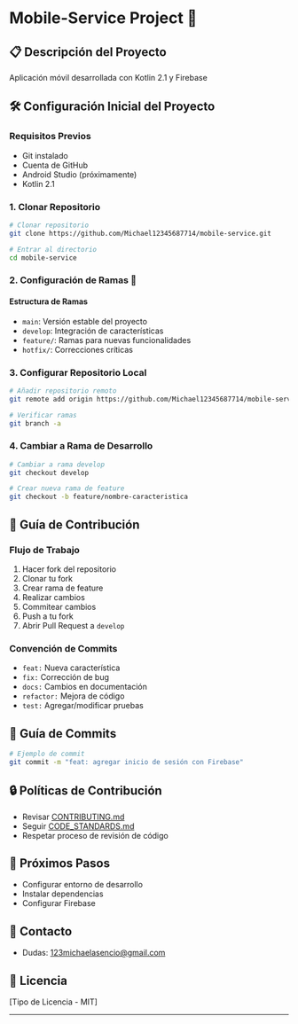 # Mobile-Service Project 🚀

## 📋 Descripción del Proyecto
Aplicación móvil desarrollada con Kotlin 2.1 y Firebase

## 🛠 Configuración Inicial del Proyecto

### Requisitos Previos
- Git instalado
- Cuenta de GitHub
- Android Studio (próximamente)
- Kotlin 2.1

### 1. Clonar Repositorio
```bash
# Clonar repositorio
git clone https://github.com/Michael12345687714/mobile-service.git

# Entrar al directorio
cd mobile-service
```

### 2. Configuración de Ramas 🌳

#### Estructura de Ramas
- `main`: Versión estable del proyecto
- `develop`: Integración de características
- `feature/`: Ramas para nuevas funcionalidades
- `hotfix/`: Correcciones críticas

### 3. Configurar Repositorio Local
```bash
# Añadir repositorio remoto
git remote add origin https://github.com/Michael12345687714/mobile-service.git

# Verificar ramas
git branch -a
```

### 4. Cambiar a Rama de Desarrollo
```bash
# Cambiar a rama develop
git checkout develop

# Crear nueva rama de feature
git checkout -b feature/nombre-caracteristica
```

## 🤝 Guía de Contribución

### Flujo de Trabajo
1. Hacer fork del repositorio
2. Clonar tu fork
3. Crear rama de feature
4. Realizar cambios
5. Commitear cambios
6. Push a tu fork
7. Abrir Pull Request a `develop`

### Convención de Commits
- `feat:` Nueva característica
- `fix:` Corrección de bug
- `docs:` Cambios en documentación
- `refactor:` Mejora de código
- `test:` Agregar/modificar pruebas

## 📝 Guía de Commits
```bash
# Ejemplo de commit
git commit -m "feat: agregar inicio de sesión con Firebase"
```

## 🔒 Políticas de Contribución
- Revisar [CONTRIBUTING.md](docs/CONTRIBUTING.md)
- Seguir [CODE_STANDARDS.md](docs/CODE_STANDARDS.md)
- Respetar proceso de revisión de código

## 📌 Próximos Pasos
- Configurar entorno de desarrollo
- Instalar dependencias
- Configurar Firebase

## 👥 Contacto
- Dudas: 123michaelasencio@gmail.com

## 📄 Licencia
[Tipo de Licencia - MIT]

---
